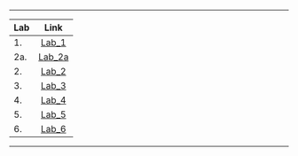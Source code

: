 ***
|Lab   |Link          |
|------|:------------:|
|1.|[Lab_1](https://github.com/alexsprynskyi/Labs/tree/main/Lab_1)|
|2a.|[Lab_2a](https://github.com/alexsprynskyi/Labs/tree/main/Lab_2a)|
|2.|[Lab_2](https://github.com/alexsprynskyi/Labs/tree/main/Lab_2)
|3.|[Lab_3](https://github.com/alexsprynskyi/Labs/tree/main/Lab_3)
|4.|[Lab_4](https://github.com/alexsprynskyi/Labs/tree/main/Lab_4)
|5.|[Lab_5](https://github.com/alexsprynskyi/Labs/tree/main/Lab_5)|
|6.|[Lab_6](https://github.com/alexsprynskyi/Labs/tree/main/Lab_6)|
***
